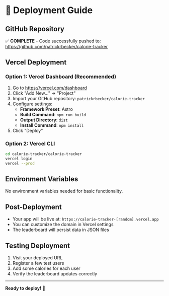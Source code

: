 # 🚀 Deployment Guide

## GitHub Repository
✅ **COMPLETE** - Code successfully pushed to: https://github.com/patrickrbecker/calorie-tracker

## Vercel Deployment

### Option 1: Vercel Dashboard (Recommended)
1. Go to https://vercel.com/dashboard
2. Click "Add New..." → "Project"
3. Import your GitHub repository: `patrickrbecker/calorie-tracker`
4. Configure settings:
   - **Framework Preset**: Astro
   - **Build Command**: `npm run build`
   - **Output Directory**: `dist`
   - **Install Command**: `npm install`
5. Click "Deploy"

### Option 2: Vercel CLI
```bash
cd calorie-tracker/calorie-tracker
vercel login
vercel --prod
```

## Environment Variables
No environment variables needed for basic functionality.

## Post-Deployment
- Your app will be live at: `https://calorie-tracker-[random].vercel.app`
- You can customize the domain in Vercel settings
- The leaderboard will persist data in JSON files

## Testing Deployment
1. Visit your deployed URL
2. Register a few test users
3. Add some calories for each user
4. Verify the leaderboard updates correctly

---
**Ready to deploy! 🎉**